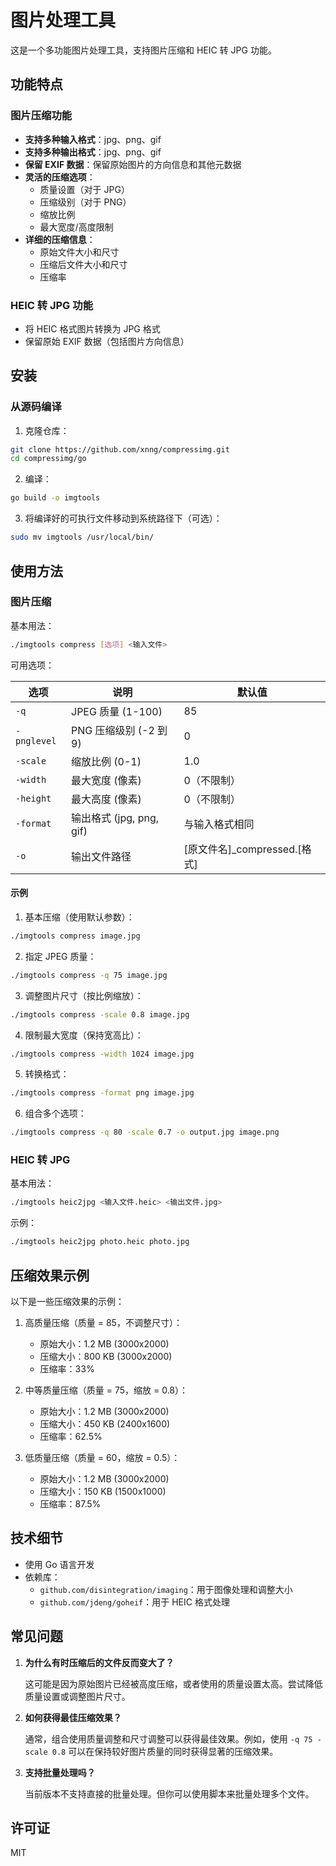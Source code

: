 # 图片处理工具

这是一个多功能图片处理工具，支持图片压缩和 HEIC 转 JPG 功能。

## 功能特点

### 图片压缩功能

- **支持多种输入格式**：jpg、png、gif
- **支持多种输出格式**：jpg、png、gif
- **保留 EXIF 数据**：保留原始图片的方向信息和其他元数据
- **灵活的压缩选项**：
  - 质量设置（对于 JPG）
  - 压缩级别（对于 PNG）
  - 缩放比例
  - 最大宽度/高度限制
- **详细的压缩信息**：
  - 原始文件大小和尺寸
  - 压缩后文件大小和尺寸
  - 压缩率

### HEIC 转 JPG 功能

- 将 HEIC 格式图片转换为 JPG 格式
- 保留原始 EXIF 数据（包括图片方向信息）

## 安装

### 从源码编译

1. 克隆仓库：

```bash
git clone https://github.com/xnng/compressimg.git
cd compressimg/go
```

2. 编译：

```bash
go build -o imgtools
```

3. 将编译好的可执行文件移动到系统路径下（可选）：

```bash
sudo mv imgtools /usr/local/bin/
```

## 使用方法

### 图片压缩

基本用法：

```bash
./imgtools compress [选项] <输入文件>
```

可用选项：

| 选项 | 说明 | 默认值 |
|------|------|--------|
| `-q` | JPEG 质量 (1-100) | 85 |
| `-pnglevel` | PNG 压缩级别 (-2 到 9) | 0 |
| `-scale` | 缩放比例 (0-1) | 1.0 |
| `-width` | 最大宽度 (像素) | 0（不限制） |
| `-height` | 最大高度 (像素) | 0（不限制） |
| `-format` | 输出格式 (jpg, png, gif) | 与输入格式相同 |
| `-o` | 输出文件路径 | [原文件名]_compressed.[格式] |

#### 示例

1. 基本压缩（使用默认参数）：

```bash
./imgtools compress image.jpg
```

2. 指定 JPEG 质量：

```bash
./imgtools compress -q 75 image.jpg
```

3. 调整图片尺寸（按比例缩放）：

```bash
./imgtools compress -scale 0.8 image.jpg
```

4. 限制最大宽度（保持宽高比）：

```bash
./imgtools compress -width 1024 image.jpg
```

5. 转换格式：

```bash
./imgtools compress -format png image.jpg
```

6. 组合多个选项：

```bash
./imgtools compress -q 80 -scale 0.7 -o output.jpg image.png
```

### HEIC 转 JPG

基本用法：

```bash
./imgtools heic2jpg <输入文件.heic> <输出文件.jpg>
```

示例：

```bash
./imgtools heic2jpg photo.heic photo.jpg
```

## 压缩效果示例

以下是一些压缩效果的示例：

1. 高质量压缩（质量 = 85，不调整尺寸）：
   - 原始大小：1.2 MB (3000x2000)
   - 压缩大小：800 KB (3000x2000)
   - 压缩率：33%

2. 中等质量压缩（质量 = 75，缩放 = 0.8）：
   - 原始大小：1.2 MB (3000x2000)
   - 压缩大小：450 KB (2400x1600)
   - 压缩率：62.5%

3. 低质量压缩（质量 = 60，缩放 = 0.5）：
   - 原始大小：1.2 MB (3000x2000)
   - 压缩大小：150 KB (1500x1000)
   - 压缩率：87.5%

## 技术细节

- 使用 Go 语言开发
- 依赖库：
  - `github.com/disintegration/imaging`：用于图像处理和调整大小
  - `github.com/jdeng/goheif`：用于 HEIC 格式处理

## 常见问题

1. **为什么有时压缩后的文件反而变大了？**
   
   这可能是因为原始图片已经被高度压缩，或者使用的质量设置太高。尝试降低质量设置或调整图片尺寸。

2. **如何获得最佳压缩效果？**
   
   通常，组合使用质量调整和尺寸调整可以获得最佳效果。例如，使用 `-q 75 -scale 0.8` 可以在保持较好图片质量的同时获得显著的压缩效果。

3. **支持批量处理吗？**
   
   当前版本不支持直接的批量处理。但你可以使用脚本来批量处理多个文件。

## 许可证

MIT
